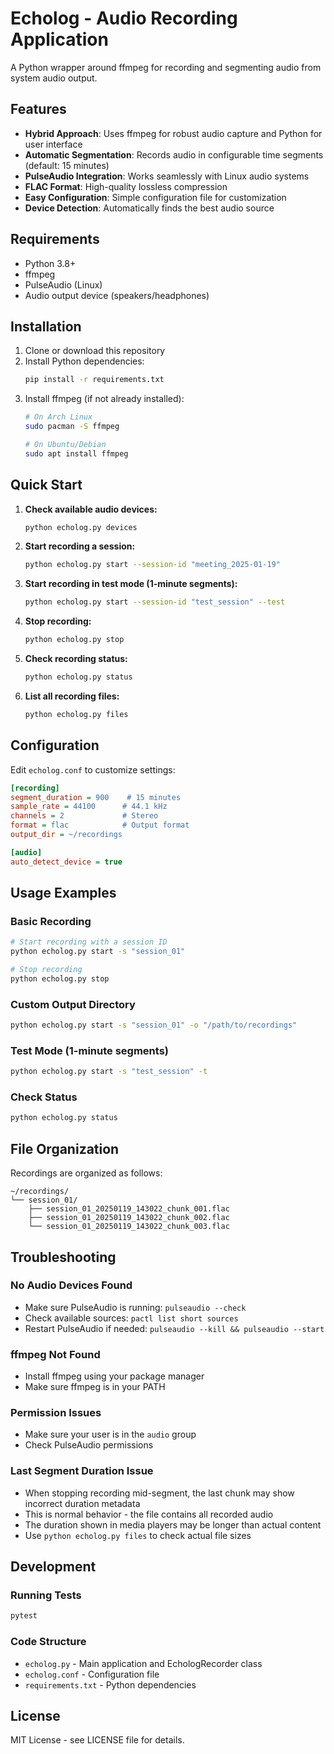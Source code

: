 # Echolog - Audio Recording Application

A Python wrapper around ffmpeg for recording and segmenting audio from system audio output.

## Features

- **Hybrid Approach**: Uses ffmpeg for robust audio capture and Python for user interface
- **Automatic Segmentation**: Records audio in configurable time segments (default: 15 minutes)
- **PulseAudio Integration**: Works seamlessly with Linux audio systems
- **FLAC Format**: High-quality lossless compression
- **Easy Configuration**: Simple configuration file for customization
- **Device Detection**: Automatically finds the best audio source

## Requirements

- Python 3.8+
- ffmpeg
- PulseAudio (Linux)
- Audio output device (speakers/headphones)

## Installation

1. Clone or download this repository
2. Install Python dependencies:
   ```bash
   pip install -r requirements.txt
   ```
3. Install ffmpeg (if not already installed):
   ```bash
   # On Arch Linux
   sudo pacman -S ffmpeg
   
   # On Ubuntu/Debian
   sudo apt install ffmpeg
   ```

## Quick Start

1. **Check available audio devices:**
   ```bash
   python echolog.py devices
   ```

2. **Start recording a session:**
   ```bash
   python echolog.py start --session-id "meeting_2025-01-19"
   ```

3. **Start recording in test mode (1-minute segments):**
   ```bash
   python echolog.py start --session-id "test_session" --test
   ```

4. **Stop recording:**
   ```bash
   python echolog.py stop
   ```

5. **Check recording status:**
   ```bash
   python echolog.py status
   ```

6. **List all recording files:**
   ```bash
   python echolog.py files
   ```

## Configuration

Edit `echolog.conf` to customize settings:

```ini
[recording]
segment_duration = 900    # 15 minutes
sample_rate = 44100      # 44.1 kHz
channels = 2             # Stereo
format = flac            # Output format
output_dir = ~/recordings

[audio]
auto_detect_device = true
```

## Usage Examples

### Basic Recording
```bash
# Start recording with a session ID
python echolog.py start -s "session_01"

# Stop recording
python echolog.py stop
```

### Custom Output Directory
```bash
python echolog.py start -s "session_01" -o "/path/to/recordings"
```

### Test Mode (1-minute segments)
```bash
python echolog.py start -s "test_session" -t
```

### Check Status
```bash
python echolog.py status
```

## File Organization

Recordings are organized as follows:
```
~/recordings/
└── session_01/
    ├── session_01_20250119_143022_chunk_001.flac
    ├── session_01_20250119_143022_chunk_002.flac
    └── session_01_20250119_143022_chunk_003.flac
```

## Troubleshooting

### No Audio Devices Found
- Make sure PulseAudio is running: `pulseaudio --check`
- Check available sources: `pactl list short sources`
- Restart PulseAudio if needed: `pulseaudio --kill && pulseaudio --start`

### ffmpeg Not Found
- Install ffmpeg using your package manager
- Make sure ffmpeg is in your PATH

### Permission Issues
- Make sure your user is in the `audio` group
- Check PulseAudio permissions

### Last Segment Duration Issue
- When stopping recording mid-segment, the last chunk may show incorrect duration metadata
- This is normal behavior - the file contains all recorded audio
- The duration shown in media players may be longer than actual content
- Use `python echolog.py files` to check actual file sizes

## Development

### Running Tests
```bash
pytest
```

### Code Structure
- `echolog.py` - Main application and EchologRecorder class
- `echolog.conf` - Configuration file
- `requirements.txt` - Python dependencies

## License

MIT License - see LICENSE file for details.
